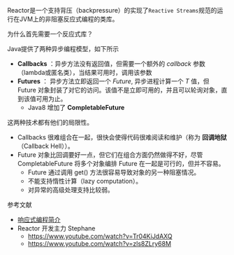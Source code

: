 Reactor是一个支持背压（backpressure）的实现了`Reactive Streams`规范的运行在JVM上的非阻塞反应式编程的类库。



为什么首先需要一个反应式库？

Java提供了两种异步编程模型，如下所示

- **Callbacks** ：异步方法没有返回值，但需要一个额外的 *callback* 参数（lambda或匿名类），当结果可用时，调用该参数
- **Futures** ： 异步方法立即返回一个 *Future<T>*, 异步进程计算一个 *T* 值，但 Future 对象封装了对它的访问。该值不是立即可用的，并且可以轮询对象，直到该值可用为止。
  - Java8 增加了 **CompletableFuture**

这两种技术都有他们的局限性。

- Callbacks 很难组合在一起，很快会使得代码很难阅读和维护（称为 **回调地狱**（Callback Hell））。
- Future 对象比回调要好一点，但它们在组合方面仍然做得不好，尽管 CompletableFuture 将多个对象编排 Future 在一起是可行的，但并不容易。
  - Future 通过调用 get() 方法很容易导致对象的另一种阻塞情况。
  - 不能支持惰性计算（lazy computation）。
  - 对异常的高级处理支持比较弱。





参考文献

* [响应式编程简介](https://juejin.cn/post/6844903574208512013)
* Reactor 开发主力 Stephane
  * https://www.youtube.com/watch?v=Tr04KiJdAXQ
  * https://www.youtube.com/watch?v=zls8ZLry68M 